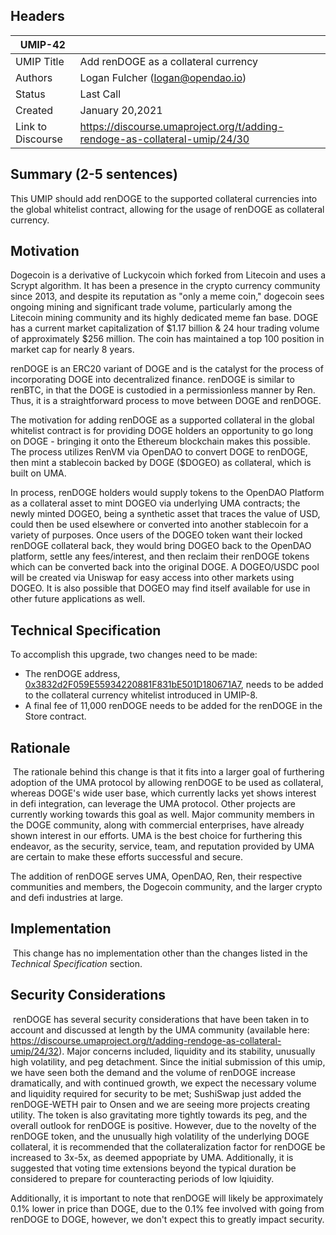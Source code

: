 ## Headers
| UMIP-42    |                                                                                                                                          |
|------------|------------------------------------------------------------------------------------------------------------------------------------------|
| UMIP Title | Add renDOGE as a collateral currency              |
| Authors    | Logan Fulcher (logan@opendao.io) |
| Status     | Last Call                                                                                                                                    |
| Created    | January 20,2021                                                                                                                           |
| Link to Discourse    | https://discourse.umaproject.org/t/adding-rendoge-as-collateral-umip/24/30                                                 |

## Summary (2-5 sentences)
This UMIP should add renDOGE to the supported collateral currencies into the global whitelist contract, allowing for the usage of renDOGE as collateral currency.

## Motivation
Dogecoin is a derivative of Luckycoin which forked from Litecoin and uses a Scrypt algorithm. It has been a presence in the crypto currency community since 2013, and despite its reputation as "only a meme coin," dogecoin sees ongoing mining and significant trade volume, particularly among the Litecoin mining community and its highly dedicated meme fan base. DOGE has a current market capitalization of $1.17 billion & 24 hour trading volume of approximately $256 million. The coin has maintained a top 100 position in market cap for nearly 8 years.

renDOGE is an ERC20 variant of DOGE and is the catalyst for the process of incorporating DOGE into decentralized finance. renDOGE is similar to renBTC, in that the DOGE is custodied in a permissionless manner by Ren. Thus, it is a straightforward process to move between DOGE and renDOGE. 

The motivation for adding renDOGE as a supported collateral in the global whitelist contract is for providing DOGE holders an opportunity to go long on DOGE - bringing it onto the Ethereum blockchain makes this possible. The process utilizes RenVM via OpenDAO to convert DOGE to renDOGE, then mint a stablecoin backed by DOGE ($DOGEO) as collateral, which is built on UMA. 

In process, renDOGE holders would supply tokens to the OpenDAO Platform as a collateral asset to mint DOGEO via underlying UMA contracts; the newly minted DOGEO, being a synthetic asset that traces the value of USD, could then be used elsewhere or converted into another stablecoin for a variety of purposes. Once users of the DOGEO token want their locked renDOGE collateral back, they would bring DOGEO back to the OpenDAO platform, settle any fees/interest, and then reclaim their renDOGE tokens which can be converted back into the original DOGE. A DOGEO/USDC pool will be created via Uniswap for easy access into other markets using DOGEO. It is also possible that DOGEO may find itself available for use in other future applications as well. 

## Technical Specification
To accomplish this upgrade, two changes need to be made:
- The renDOGE address, [0x3832d2F059E55934220881F831bE501D180671A7](https://etherscan.io/address/0x3832d2F059E55934220881F831bE501D180671A7#readProxyContract), needs to be added to the collateral currency whitelist introduced in UMIP-8. 
- A final fee of 11,000 renDOGE needs to be added for the renDOGE in the Store contract.

## Rationale
​
The rationale behind this change is that it fits into a larger goal of furthering adoption of the UMA protocol by allowing renDOGE to be used as collateral, whereas DOGE's wide user base, which currently lacks yet shows interest in defi integration, can leverage the UMA protocol. Other projects are currently working towards this goal as well. Major community members in the DOGE community, along with commercial enterprises, have already shown interest in our efforts. UMA is the best choice for furthering this endeavor, as the security, service, team, and reputation provided by UMA are certain to make these efforts successful and secure. 

The addition of renDOGE serves UMA, OpenDAO, Ren, their respective communities and members, the Dogecoin community, and the larger crypto and defi industries at large.

## Implementation
​
This change has no implementation other than the changes listed in the *Technical Specification* section.

## Security Considerations
​
renDOGE has several security considerations that have been taken in to account and discussed at length by the UMA community (available here: https://discourse.umaproject.org/t/adding-rendoge-as-collateral-umip/24/32). Major concerns included, liquidity and its stability, unusually high volatility, and peg detachment. Since the initial submission of this umip, we have seen both the demand and the volume of renDOGE increase dramatically, and with continued growth, we expect the necessary volume and liquidity required for security to be met; SushiSwap just added the renDOGE-WETH pair to Onsen and we are seeing more projects creating utility. The token is also gravitating more tightly towards its peg, and the overall outlook for renDOGE is positive. However, due to the novelty of the renDOGE token, and the unusually high volatility of the underlying DOGE collateral, it is recommended that the collateralization factor for renDOGE be increased to 3x-5x, as deemed appopriate by UMA. Additionally, it is suggested that voting time extensions beyond the typical duration be considered to prepare for counteracting periods of low lqiuidity.

Additionally, it is important to note that renDOGE will likely be approximately 0.1% lower in price than DOGE, due to the 0.1% fee involved with going from renDOGE to DOGE, however, we don't expect this to greatly impact security. 
